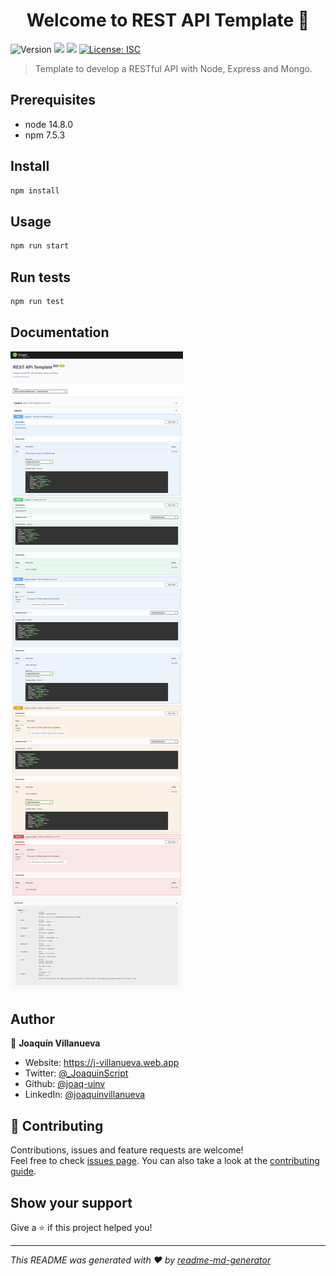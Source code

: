 <h1 align="center">Welcome to REST API Template 👋</h1>
<p>
  <img alt="Version" src="https://img.shields.io/badge/version-1.0.0-blue.svg?cacheSeconds=2592000" />
  <img src="https://img.shields.io/badge/node-14.8.0-blue.svg" />
  <img src="https://img.shields.io/badge/npm-7.5.3-blue.svg" />
  <a href="#" target="_blank">
    <img alt="License: ISC" src="https://img.shields.io/badge/License-ISC-yellow.svg" />
  </a>
</p>

> Template to develop a RESTful API with Node, Express and Mongo.

## Prerequisites

- node 14.8.0
- npm 7.5.3

## Install

```sh
npm install
```

## Usage

```sh
npm run start
```

## Run tests

```sh
npm run test
```

## Documentation

![Documentation](./docs_img.png)

## Author

👤 **Joaquín Villanueva**

- Website: https://j-villanueva.web.app
- Twitter: [@\_JoaquinScript](https://twitter.com/_JoaquinScript)
- Github: [@joaq-uinv](https://github.com/joaq-uinv)
- LinkedIn: [@joaquinvillanueva](https://linkedin.com/in/joaquinvillanueva)

## 🤝 Contributing

Contributions, issues and feature requests are welcome!<br />Feel free to check [issues page](https://github.com/joaq-uinv/rest_api_template/issues). You can also take a look at the [contributing guide](https://github.com/joaq-uinv/rest_api_template/blob/master/CONTRIBUTING.md).

## Show your support

Give a ⭐️ if this project helped you!

---

_This README was generated with ❤️ by [readme-md-generator](https://github.com/kefranabg/readme-md-generator)_
